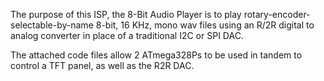 The purpose of this ISP, the 8-Bit Audio Player is to play rotary-encoder-selectable-by-name 8-bit, 16 KHz, mono wav files using an R/2R digital to analog converter in place of a traditional I2C or SPI DAC.

The attached code files allow 2 ATmega328Ps to be used in tandem to control a TFT panel, as well as the R2R DAC.
